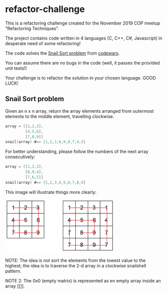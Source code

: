 # refactor-challenge

This is a refactoring challenge created for the November 2019 COP meetup "Refactoring Techniques".

The project contains code written in 4 languages (C, C++, C#, Javascript) in desperate need of some refactoring!

The code solves the [Snail Sort problem](#snail-sort-problem) from [codewars](https://www.codewars.com/kata/snail/train/).

You can assume there are no bugs in the code (well, it passes the provided unit tests!)

Your challenge is to refactor the solution in your chosen language. GOOD LUCK!

## Snail Sort problem

Given an n x n array, return the array elements arranged from outermost elements to the middle element, travelling clockwise.

```c
array = [[1,2,3],
         [4,5,6],
         [7,8,9]]
snail(array) #=> [1,2,3,6,9,8,7,4,5]
```

For better understanding, please follow the numbers of the next array consecutively:

```c
array = [[1,2,3],
         [8,9,4],
         [7,6,5]]
snail(array) #=> [1,2,3,4,5,6,7,8,9]
```

This image will illustrate things more clearly:


![snail](static/images/snail.png)

NOTE: The idea is not sort the elements from the lowest value to the highest; the idea is to traverse the 2-d array in a clockwise snailshell pattern.

NOTE 2: The 0x0 (empty matrix) is represented as en empty array inside an array [[]].